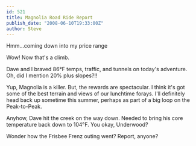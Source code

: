 ```yaml
---
id: 521
title: Magnolia Road Ride Report
publish_date: "2008-06-10T19:33:00Z"
author: Steve
---
```

  
Hmm...coming down into my price range

Wow! Now that's a climb.

Dave and I braved 86°F temps, traffic, and tunnels on today's adventure. Oh, did I mention 20% plus slopes?!!

Yup, Magnolia is a killer. But, the rewards are spectacular. I think it's got some of the best terrain and views of our lunchtime forays. I'll definitely head back up sometime this summer, perhaps as part of a big loop on the Peak-to-Peak.

Anyhow, Dave hit the creek on the way down. Needed to bring his core temperature back down to 104°F. You okay, Underwood?

Wonder how the Frisbee Frenz outing went? Report, anyone?
